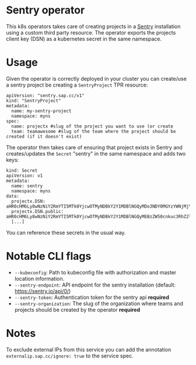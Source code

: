 Sentry operator
====================
This k8s operators takes care of creating projects in a [Sentry](https://sentry.io) installation using a custom third party resource.
The operator exports the projects client key (DSN) as a kubernetes secret in the same namespace.

Usage
=====
Given the operator is correctly deployed in your cluster you can create/use a sentry project be creating a `SentryProject` TPR resource:

```
apiVersion: "sentry.sap.cc/v1"
kind: "SentryProject"
metadata:
  name: my-sentry-project 
  namespace: myns
spec:
  name: projectx #slug of the project you want to use (or create
  team: teamawesome #slug of the team where the project should be created (if it doesn't exist) 
```

The operator then takes care of ensuring that project exists in Sentry and creates/updates the `Secret` "sentry" in the same namespace and adds two keys:
```
kind: Secret
apiVersion: v1
metadata:
  name: sentry
  namespace: myns
data:
  projectx.DSN: aHR0cHM6Ly8wNzNiY2RmYTI5MTk0YjcwOTMyNDBkY2Y1MDBlNGQyMDo3NDY0MGYzYWNjMjY0NTE5OTdkMzM5YmMxNWY1MWFlNkBzZW50cnkuc3RhZ2luZy5jbG91ZC5zYXAvMTE1
  projectx.DSN.public: aHR0cHM6Ly8wNzNiY2RmYTI5MTk0YjcwOTMyNDBkY2Y1MDBlNGQyMEBzZW50cnkuc3RhZ2luZy5jbG91ZC5zYXAvMTE1
  [...]
```

You can reference these secrets in the usual way.


Notable CLI flags
=================

 * `--kubeconfig`: Path to kubeconfig file with authorization and master location information.
 * `--sentry-endpoint`: API endpoint for the sentry installation (default: https://sentry.io/api/0/)
 * `--sentry-token`: Authentication token for the sentry api **required**
 * `--sentry-organization`: The slug of the organization where teams and projects should be created by the operator **required** 

Notes
=====

To exclude external IPs from this service you can add the annotation `externalip.sap.cc/ignore: true` to the service spec.

